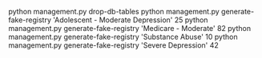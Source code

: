 python management.py drop-db-tables
python management.py generate-fake-registry 'Adolescent - Moderate Depression' 25
python management.py generate-fake-registry 'Medicare - Moderate' 82
python management.py generate-fake-registry 'Substance Abuse' 10
python management.py generate-fake-registry 'Severe Depression' 42
